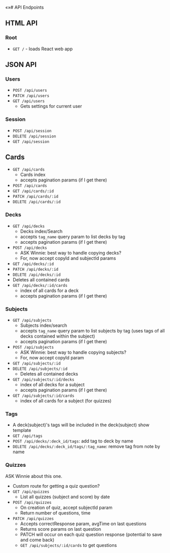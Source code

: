 «»# API Endpoints

## HTML API

### Root

- `GET /` - loads React web app

## JSON API

### Users

- `POST /api/users`
- `PATCH /api/users`
- `GET /api/users`
  - Gets settings for current user

### Session

- `POST /api/session`
- `DELETE /api/session`
- `GET /api/session`

## Cards

- `GET /api/cards`
  - Cards index
  - accepts pagination params (if I get there)
- `POST /api/cards`
- `GET /api/cards/:id`
- `PATCH /api/cards/:id`
- `DELETE /api/cards/:id`

### Decks

- `GET /api/decks`
  - Decks index/Search
  - accepts `tag_name` query param to list decks by tag
  - accepts pagination params (if I get there)
- `POST /api/decks`
  - ASK Winnie: best way to handle copying decks?
  - For, now accept copyId and subjectId params
- `GET /api/decks/:id`
- `PATCH /api/decks/:id`
- `DELETE /api/decks/:id`
 - Deletes all contained cards
- `GET /api/decks/:id/cards`
  - index of all cards for a deck
  - accepts pagination params (if I get there)

### Subjects

- `GET /api/subjects`
  - Subjects index/search
  - accepts `tag_name` query param to list subjects by tag (uses tags of all decks contained within the subject)
  - accepts pagination params (if I get there)
- `POST /api/subjects`
  - ASK Winnie: best way to handle copying subjects?
  - For, now accept copyId param
- `GET /api/subjects/:id`
- `DELETE /api/subjects/:id`
  - Deletes all contained decks
- `GET /api/subjects/:id/decks`
  - index of all decks for a subject
  - accepts pagination params (if I get there)
- `GET /api/subjects/:id/cards`
  - index of all cards for a subject (for quizzes)

### Tags

- A deck(subject)'s tags will be included in the deck(subject) show template
- `GET /api/tags`
- `POST /api/decks/:deck_id/tags`: add tag to deck by name
- `DELETE /api/decks/:deck_id/tags/:tag_name`: remove tag from note by
  name

### Quizzes
ASK Winnie about this one.
- Custom route for getting a quiz question?
- `GET /api/quizzes`
  - List all quizzes (subject and score) by date
- `POST /api/quizzes`
  - On creation of quiz, accept subjectId param
  - Return number of questions, time
- `PATCH /api/quizzes`
  - Accepts correctResponse param, avgTime on last questions
  - Returns score params on last question
  - PATCH will occur on each quiz question response (potential to save and come back)
  - `GET /api/subjects/:id/cards` to get questions
